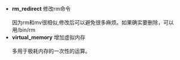   
  
  
  
  
  
  
  
* **rm_redirect** 修改rm命令  
   <br> 因为rm和mv很相似,修改后可以避免很多麻烦。如果确实要删除，可以用/bin/rm  
* **virtual_memory** 增加虚拟内存  
   <br>多用于极耗内存的一次性的运算。  
  
